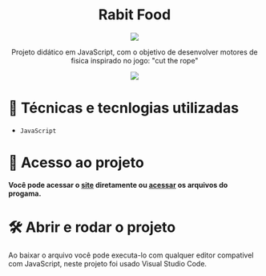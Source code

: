 <h1 align="center"> Rabit Food  </h1>
<p align="center">
<img loading="lazy" src="http://img.shields.io/static/v1?label=STATUS&message=%FINALIZADO&color=GREEN&style=for-the-badge"/>
</p>
<p align="center">
Projeto didático em JavaScript, com o objetivo de desenvolver motores de fisica inspirado no jogo: "cut the rope"
<p align="center">
<img loading="lazy" src = "https://i.giphy.com/media/v1.Y2lkPTc5MGI3NjExYmJzb3hzaTBhZjlxNjlieWZwYmM0Y3ZyYnRrNDhtMWFpeWF5M2F6dSZlcD12MV9pbnRlcm5hbF9naWZfYnlfaWQmY3Q9Zw/0zGiLE08ezeeYUZijc/giphy-downsized-large.gif"/>

  # :hammer: Técnicas e tecnlogias utilizadas

- `JavaScript` 

# 📁 Acesso ao projeto

**Você pode acessar o [site](https://z3r1nh0.github.io/Rabit-Food/) diretamente ou [acessar](https://github.com/Z3R1NH0/Rabit-Food.git) os arquivos do progama.**

# 🛠️ Abrir e rodar o projeto

Ao baixar o arquivo você pode executa-lo com qualquer editor compativel com JavaScript, neste projeto foi usado Visual Studio Code.
